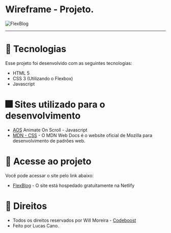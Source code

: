 # Wireframe - Projeto.

<img src="img/wireframe.png" alt="FlexBlog"> <br>

<hr>

# 🎇 Tecnologias

Esse projeto foi desenvolvido com as seguintes tecnologias:

- HTML 5
- CSS 3 (Utilizando o Flexbox)
- Javascript

# 🎆 Sites utilizado para o desenvolvimento

- [AOS](https://michalsnik.github.io/aos/) Animate On Scroll - Javascript
- [MDN - CSS](https://developer.mozilla.org/pt-BR/docs/Web/CSS) - O MDN Web Docs é o website oficial de Mozilla para desenvolvimento de padrões web.

# 🎯 Acesse ao projeto

Você pode acessar o site pelo link abaixo:

- [FlexBlog](https://flexblog-lucas-css.netlify.app/) - O site está hospedado gratuitamente na Netlify

# 💼 Direitos

- Todos os direitos reservados por Will Moreira - [Codeboost](https://codeboost.com.br/) <br>
- Feito por Lucas Cano.
